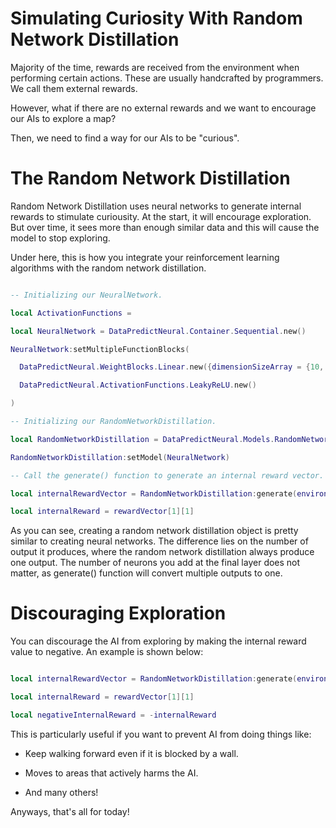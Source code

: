 # Simulating Curiosity With Random Network Distillation

Majority of the time, rewards are received from the environment when performing certain actions. These are usually handcrafted by programmers. We call them external rewards.

However, what if there are no external rewards and we want to encourage our AIs to explore a map?

Then, we need to find a way for our AIs to be "curious".

# The Random Network Distillation

Random Network Distillation uses neural networks to generate internal rewards to stimulate curiousity. At the start, it will encourage exploration. But over time, it sees more than enough similar data and this will cause the model to stop exploring.

Under here, this is how you integrate your reinforcement learning algorithms with the random network distillation.

```lua

-- Initializing our NeuralNetwork.

local ActivationFunctions = 

local NeuralNetwork = DataPredictNeural.Container.Sequential.new()

NeuralNetwork:setMultipleFunctionBlocks(

  DataPredictNeural.WeightBlocks.Linear.new({dimensionSizeArray = {10, 4}}),

  DataPredictNeural.ActivationFunctions.LeakyReLU.new()

)

-- Initializing our RandomNetworkDistillation.

local RandomNetworkDistillation = DataPredictNeural.Models.RandomNetworkDistillation.new()

RandomNetworkDistillation:setModel(NeuralNetwork)

-- Call the generate() function to generate an internal reward vector.

local internalRewardVector = RandomNetworkDistillation:generate(environmentFeatureVector)

local internalReward = rewardVector[1][1]

```

As you can see, creating a random network distillation object is pretty similar to creating neural networks. The difference lies on the number of output it produces, where the random network distillation always produce one output. The number of neurons you add at the final layer does not matter, as generate() function will convert multiple outputs to one.

# Discouraging Exploration

You can discourage the AI from exploring by making the internal reward value to negative. An example is shown below:

```lua

local internalRewardVector = RandomNetworkDistillation:generate(environmentFeatureVector)

local internalReward = rewardVector[1][1]

local negativeInternalReward = -internalReward

```

This is particularly useful if you want to prevent AI from doing things like:

* Keep walking forward even if it is blocked by a wall.

* Moves to areas that actively harms the AI.

* And many others!

Anyways, that's all for today!

